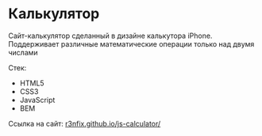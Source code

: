 # Калькулятор

Сайт-калькулятор сделанный в дизайне калькутора iPhone. Поддерживает различные математические операции только над двумя числами

Стек:

<ul>
  <li>HTML5</li>
  <li>CSS3</li>
  <li>JavaScript</li>
  <li>BEM</li>
</ul>

Ссылка на сайт: <a href="https://r3nfix.github.io/js-calculator/">r3nfix.github.io/js-calculator/</a>
